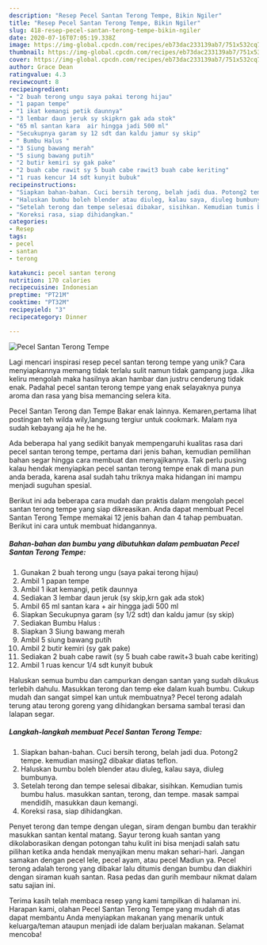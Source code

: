 ```yaml
---
description: "Resep Pecel Santan Terong Tempe, Bikin Ngiler"
title: "Resep Pecel Santan Terong Tempe, Bikin Ngiler"
slug: 418-resep-pecel-santan-terong-tempe-bikin-ngiler
date: 2020-07-16T07:05:19.338Z
image: https://img-global.cpcdn.com/recipes/eb73dac233139ab7/751x532cq70/pecel-santan-terong-tempe-foto-resep-utama.jpg
thumbnail: https://img-global.cpcdn.com/recipes/eb73dac233139ab7/751x532cq70/pecel-santan-terong-tempe-foto-resep-utama.jpg
cover: https://img-global.cpcdn.com/recipes/eb73dac233139ab7/751x532cq70/pecel-santan-terong-tempe-foto-resep-utama.jpg
author: Grace Dean
ratingvalue: 4.3
reviewcount: 8
recipeingredient:
- "2 buah terong ungu saya pakai terong hijau"
- "1 papan tempe"
- "1 ikat kemangi petik daunnya"
- "3 lembar daun jeruk sy skipkrn gak ada stok"
- "65 ml santan kara  air hingga jadi 500 ml"
- "Secukupnya garam sy 12 sdt dan kaldu jamur sy skip"
- " Bumbu Halus "
- "3 Siung bawang merah"
- "5 siung bawang putih"
- "2 butir kemiri sy gak pake"
- "2 buah cabe rawit sy 5 buah cabe rawit3 buah cabe keriting"
- "1 ruas kencur 14 sdt kunyit bubuk"
recipeinstructions:
- "Siapkan bahan-bahan. Cuci bersih terong, belah jadi dua. Potong2 tempe. kemudian masing2 dibakar diatas teflon."
- "Haluskan bumbu boleh blender atau diuleg, kalau saya, diuleg bumbunya."
- "Setelah terong dan tempe selesai dibakar, sisihkan. Kemudian tumis bumbu halus. masukkan santan, terong, dan tempe. masak sampai mendidih, masukkan daun kemangi."
- "Koreksi rasa, siap dihidangkan."
categories:
- Resep
tags:
- pecel
- santan
- terong

katakunci: pecel santan terong 
nutrition: 170 calories
recipecuisine: Indonesian
preptime: "PT21M"
cooktime: "PT32M"
recipeyield: "3"
recipecategory: Dinner

---
```



![Pecel Santan Terong Tempe](https://img-global.cpcdn.com/recipes/eb73dac233139ab7/751x532cq70/pecel-santan-terong-tempe-foto-resep-utama.jpg)

Lagi mencari inspirasi resep pecel santan terong tempe yang unik? Cara menyiapkannya memang tidak terlalu sulit namun tidak gampang juga. Jika keliru mengolah maka hasilnya akan hambar dan justru cenderung tidak enak. Padahal pecel santan terong tempe yang enak selayaknya punya aroma dan rasa yang bisa memancing selera kita.

Pecel Santan Terong dan Tempe Bakar enak lainnya. Kemaren,pertama lihat postingan teh wilda wily,langsung tergiur untuk cookmark. Malam nya sudah kebayang aja he he he.

Ada beberapa hal yang sedikit banyak mempengaruhi kualitas rasa dari pecel santan terong tempe, pertama dari jenis bahan, kemudian pemilihan bahan segar hingga cara membuat dan menyajikannya. Tak perlu pusing kalau hendak menyiapkan pecel santan terong tempe enak di mana pun anda berada, karena asal sudah tahu triknya maka hidangan ini mampu menjadi suguhan spesial.


Berikut ini ada beberapa cara mudah dan praktis dalam mengolah pecel santan terong tempe yang siap dikreasikan. Anda dapat membuat Pecel Santan Terong Tempe memakai 12 jenis bahan dan 4 tahap pembuatan. Berikut ini cara untuk membuat hidangannya.

<!--inarticleads1-->

##### Bahan-bahan dan bumbu yang dibutuhkan dalam pembuatan Pecel Santan Terong Tempe:

1. Gunakan 2 buah terong ungu (saya pakai terong hijau)
1. Ambil 1 papan tempe
1. Ambil 1 ikat kemangi, petik daunnya
1. Sediakan 3 lembar daun jeruk (sy skip,krn gak ada stok)
1. Ambil 65 ml santan kara + air hingga jadi 500 ml
1. Siapkan Secukupnya garam (sy 1/2 sdt) dan kaldu jamur (sy skip)
1. Sediakan  Bumbu Halus :
1. Siapkan 3 Siung bawang merah
1. Ambil 5 siung bawang putih
1. Ambil 2 butir kemiri (sy gak pake)
1. Sediakan 2 buah cabe rawit (sy 5 buah cabe rawit+3 buah cabe keriting)
1. Ambil 1 ruas kencur 1/4 sdt kunyit bubuk


Haluskan semua bumbu dan campurkan dengan santan yang sudah dikukus terlebih dahulu. Masukkan terong dan temp eke dalam kuah bumbu. Cukup mudah dan sangat simpel kan untuk membuatnya? Pecel terong adalah terung atau terong goreng yang dihidangkan bersama sambal terasi dan lalapan segar. 

<!--inarticleads2-->

##### Langkah-langkah membuat Pecel Santan Terong Tempe:

1. Siapkan bahan-bahan. Cuci bersih terong, belah jadi dua. Potong2 tempe. kemudian masing2 dibakar diatas teflon.
1. Haluskan bumbu boleh blender atau diuleg, kalau saya, diuleg bumbunya.
1. Setelah terong dan tempe selesai dibakar, sisihkan. Kemudian tumis bumbu halus. masukkan santan, terong, dan tempe. masak sampai mendidih, masukkan daun kemangi.
1. Koreksi rasa, siap dihidangkan.


Penyet terong dan tempe dengan ulegan, siram dengan bumbu dan terakhir masukkan santan kental matang. Sayur terong kuah santan yang dikolaborasikan dengan potongan tahu kulit ini bisa menjadi salah satu pilihan ketika anda hendak menyajikan menu makan sehari-hari. Jangan samakan dengan pecel lele, pecel ayam, atau pecel Madiun ya. Pecel terong adalah terong yang dibakar lalu ditumis dengan bumbu dan diakhiri dengan siraman kuah santan. Rasa pedas dan gurih membaur nikmat dalam satu sajian ini. 

Terima kasih telah membaca resep yang kami tampilkan di halaman ini. Harapan kami, olahan Pecel Santan Terong Tempe yang mudah di atas dapat membantu Anda menyiapkan makanan yang menarik untuk keluarga/teman ataupun menjadi ide dalam berjualan makanan. Selamat mencoba!
